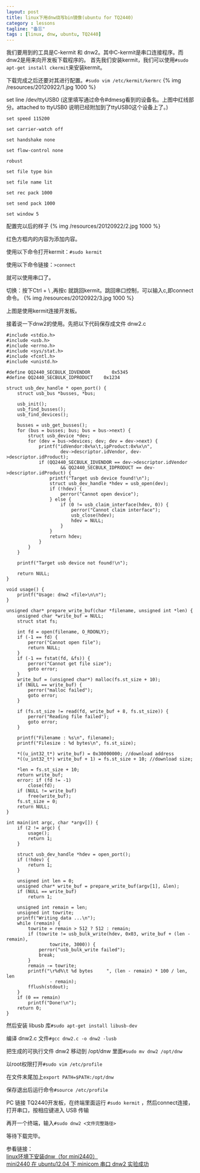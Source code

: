 ```yaml
---
layout: post
title: linux下用dnw烧写bin镜像(ubuntu for TQ2440)
category : lessons
tagline: "备忘"
tags : [linux, dnw, ubuntu, TQ2440]
---
```

我们要用到的工具是C-kermit 和 dnw2。其中C-kermit是串口连接程序。而dnw2是用来向开发板下载程序的。
首先我们安装kermit，我们可以使用``#sudo apt-get install ckermit``来安装kermit。

下载完成之后还要对其进行配置。``#sudo vim /etc/kermit/kermrc``
{% img /resources/20120922/1.jpg 1000 %}

set line /dev/ttyUSB0 (这里填写通过命令#dmesg看到的设备名。上图中红线部分。attached to ttyUSB0 说明已经附加到了ttyUSB0这个设备上了。)

    set speed 115200

    set carrier-watch off

    set handshake none

    set flow-control none

    robust

    set file type bin

    set file name lit

    set rec pack 1000

    set send pack 1000

    set window 5

配置完以后的样子
{% img /resources/20120922/2.jpg 1000 %}

红色方框内的内容为添加内容。

使用以下命令打开kermit：``#sudo kermit``

使用以下命令链接：``>connect``

就可以使用串口了。

切换：按下Ctrl + \ ,再按c 就跳回kermit。跳回串口控制，可以输入c,即connect命令。
{% img /resources/20120922/3.jpg 1000 %}

上图是使用kermit连接开发板。

接着说一下dnw2的使用。先把以下代码保存成文件 dnw2.c

    #include <stdio.h>
    #include <usb.h>
    #include <errno.h>
    #include <sys/stat.h>
    #include <fcntl.h>
    #include <unistd.h>

    #define QQ2440_SECBULK_IDVENDOR        0x5345
    #define QQ2440_SECBULK_IDPRODUCT    0x1234

    struct usb_dev_handle * open_port() {
        struct usb_bus *busses, *bus;

        usb_init();
        usb_find_busses();
        usb_find_devices();

        busses = usb_get_busses();
        for (bus = busses; bus; bus = bus->next) {
            struct usb_device *dev;
            for (dev = bus->devices; dev; dev = dev->next) {
                printf("idVendor:0x%x\t,ipProduct:0x%x\n",
                        dev->descriptor.idVendor, dev->descriptor.idProduct);
                if (QQ2440_SECBULK_IDVENDOR == dev->descriptor.idVendor
                        && QQ2440_SECBULK_IDPRODUCT == dev->descriptor.idProduct) {
                    printf("Target usb device found!\n");
                    struct usb_dev_handle *hdev = usb_open(dev);
                    if (!hdev) {
                        perror("Cannot open device");
                    } else {
                        if (0 != usb_claim_interface(hdev, 0)) {
                            perror("Cannot claim interface");
                            usb_close(hdev);
                            hdev = NULL;
                        }
                    }
                    return hdev;
                }
            }
        }

        printf("Target usb device not found!\n");

        return NULL;
    }

    void usage() {
        printf("Usage: dnw2 <file>\n\n");
    }

    unsigned char* prepare_write_buf(char *filename, unsigned int *len) {
        unsigned char *write_buf = NULL;
        struct stat fs;

        int fd = open(filename, O_RDONLY);
        if (-1 == fd) {
            perror("Cannot open file");
            return NULL;
        }
        if (-1 == fstat(fd, &fs)) {
            perror("Cannot get file size");
            goto error;
        }
        write_buf = (unsigned char*) malloc(fs.st_size + 10);
        if (NULL == write_buf) {
            perror("malloc failed");
            goto error;
        }

        if (fs.st_size != read(fd, write_buf + 8, fs.st_size)) {
            perror("Reading file failed");
            goto error;
        }

        printf("Filename : %s\n", filename);
        printf("Filesize : %d bytes\n", fs.st_size);

        *((u_int32_t*) write_buf) = 0x30000000; //download address
        *((u_int32_t*) write_buf + 1) = fs.st_size + 10; //download size;

        *len = fs.st_size + 10;
        return write_buf;
        error: if (fd != -1)
            close(fd);
        if (NULL != write_buf)
            free(write_buf);
        fs.st_size = 0;
        return NULL;
    }

    int main(int argc, char *argv[]) {
        if (2 != argc) {
            usage();
            return 1;
        }

        struct usb_dev_handle *hdev = open_port();
        if (!hdev) {
            return 1;
        }

        unsigned int len = 0;
        unsigned char* write_buf = prepare_write_buf(argv[1], &len);
        if (NULL == write_buf)
            return 1;

        unsigned int remain = len;
        unsigned int towrite;
        printf("Writing data ...\n");
        while (remain) {
            towrite = remain > 512 ? 512 : remain;
            if (towrite != usb_bulk_write(hdev, 0x03, write_buf + (len - remain),
                    towrite, 3000)) {
                perror("usb_bulk_write failed");
                break;
            }
            remain -= towrite;
            printf("\r%d%\t %d bytes     ", (len - remain) * 100 / len, len
                    - remain);
            fflush(stdout);
        }
        if (0 == remain)
            printf("Done!\n");
        return 0;
    }

然后安装  libusb 库``#sudo apt-get install libusb-dev``

编译 dnw2.c 文件``#gcc dnw2.c -o dnw2 -lusb``

把生成的可执行文件 dnw2 移动到 /opt/dnw 里面``#sudo mv dnw2 /opt/dnw``

以root权限打开``#sudo vim /etc/profile``

在文件末尾加上``export PATH=$PATH:/opt/dnw``

保存退出后运行命令``#source /etc/profile``

PC 链接 TQ2440开发板，在终端里面运行 ``#sudo kermit``  ，然后connect连接，打开串口，按相应键进入 USB 传输

再开一个终端，输入``#sudo dnw2 <文件完整路径>``

等待下载完毕。

参看链接：      
[linux环境下安装dnw（for mini2440）](http://tanglz2005.blog.163.com/blog/static/8569819620122213535490/)     
[mini2440 在 ubuntu12.04 下 minicom 串口 dnw2 实验成功](http://hi.baidu.com/lv0xian/item/dd7e26321316b880c2cf29a5)
